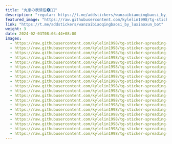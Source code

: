 ```yaml
---
title: "丸崽の表情包❹🍡💗"
description: "regular: https://t.me/addstickers/wanzaibiaoqingbaosi_by_luxiaoxun_bot"
featured_image: "https://raw.githubusercontent.com/kylelin1998/tg-sticker-spreading-worldwide-images/main/img/12fa5661-9576-407b-8d6b-c6dbf171ffba.jpg"
link: "https://t.me/addstickers/wanzaibiaoqingbaosi_by_luxiaoxun_bot"
weight: 3
date: 2024-02-03T08:03:44+08:00
images:
  - https://raw.githubusercontent.com/kylelin1998/tg-sticker-spreading-worldwide-images/main/img/12fa5661-9576-407b-8d6b-c6dbf171ffba.jpg
  - https://raw.githubusercontent.com/kylelin1998/tg-sticker-spreading-worldwide-images/main/img/160ecbac-295a-40e2-83dd-7e104385e2c7.jpg
  - https://raw.githubusercontent.com/kylelin1998/tg-sticker-spreading-worldwide-images/main/img/9fa5976b-3a67-4c7d-ab6f-3788506877fb.jpg
  - https://raw.githubusercontent.com/kylelin1998/tg-sticker-spreading-worldwide-images/main/img/46d98c72-c9bf-4e11-a7a2-52db9981c810.jpg
  - https://raw.githubusercontent.com/kylelin1998/tg-sticker-spreading-worldwide-images/main/img/932677d8-0665-47c8-a8ed-22e2de90060a.jpg
  - https://raw.githubusercontent.com/kylelin1998/tg-sticker-spreading-worldwide-images/main/img/438cd266-a9b8-48b6-9c32-4812523da55d.jpg
  - https://raw.githubusercontent.com/kylelin1998/tg-sticker-spreading-worldwide-images/main/img/8ab5831a-28ff-418d-b7c9-3e4d56a0bab6.jpg
  - https://raw.githubusercontent.com/kylelin1998/tg-sticker-spreading-worldwide-images/main/img/d5b0c442-e723-448f-9f93-4a2c1a055ca9.jpg
  - https://raw.githubusercontent.com/kylelin1998/tg-sticker-spreading-worldwide-images/main/img/ab656c28-2d68-4315-916f-77b6d702300f.jpg
  - https://raw.githubusercontent.com/kylelin1998/tg-sticker-spreading-worldwide-images/main/img/42cdd766-4a3a-40bb-b8ff-bfba2eff2fa7.jpg
  - https://raw.githubusercontent.com/kylelin1998/tg-sticker-spreading-worldwide-images/main/img/afe35c94-6996-4a40-9290-7da570e1c386.jpg
  - https://raw.githubusercontent.com/kylelin1998/tg-sticker-spreading-worldwide-images/main/img/91601384-b1a6-4370-988e-440b2b0bb59a.jpg
  - https://raw.githubusercontent.com/kylelin1998/tg-sticker-spreading-worldwide-images/main/img/fa6c833d-ad6e-40bd-85e5-4f7c6901a97b.jpg
  - https://raw.githubusercontent.com/kylelin1998/tg-sticker-spreading-worldwide-images/main/img/20efb3f3-6a7c-4d29-92da-5fb5de3f274a.jpg
  - https://raw.githubusercontent.com/kylelin1998/tg-sticker-spreading-worldwide-images/main/img/4c60ab19-4c30-4407-950a-f20eb31450b1.jpg
  - https://raw.githubusercontent.com/kylelin1998/tg-sticker-spreading-worldwide-images/main/img/1ad3cf1e-e62e-4056-b9c0-82cd98510ec5.jpg
  - https://raw.githubusercontent.com/kylelin1998/tg-sticker-spreading-worldwide-images/main/img/74cfdef9-ca3d-4ae2-90cf-cdadeef3cfbd.jpg
  - https://raw.githubusercontent.com/kylelin1998/tg-sticker-spreading-worldwide-images/main/img/1e9cf647-9001-479f-a3de-c9097708fa15.jpg
  - https://raw.githubusercontent.com/kylelin1998/tg-sticker-spreading-worldwide-images/main/img/88659281-5bde-4201-9def-1e2d233e1779.jpg
  - https://raw.githubusercontent.com/kylelin1998/tg-sticker-spreading-worldwide-images/main/img/ec6344b0-5e0e-4c3e-893d-b5c9d316c696.jpg
---
```

